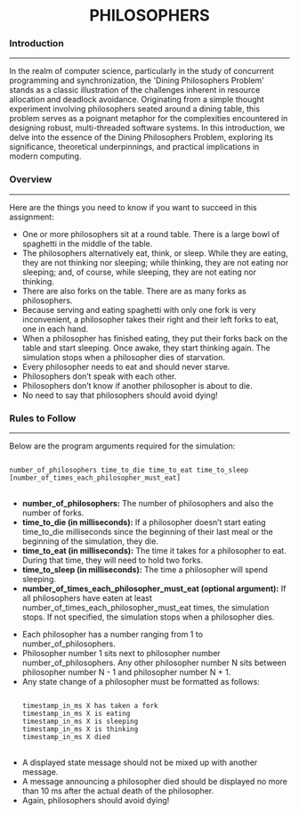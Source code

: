 # <h1 align="center">PHILOSOPHERS</h1>

### Introduction
---
In the realm of computer science, particularly in the study of concurrent programming and synchronization, the 'Dining Philosophers Problem' stands as a classic illustration of the challenges inherent in resource allocation and deadlock avoidance. Originating from a simple thought experiment involving philosophers seated around a dining table, this problem serves as a poignant metaphor for the complexities encountered in designing robust, multi-threaded software systems. In this introduction, we delve into the essence of the Dining Philosophers Problem, exploring its significance, theoretical underpinnings, and practical implications in modern computing.

### Overview
---
<p>Here are the things you need to know if you want to succeed in this assignment:</p>
<ul>
  <li>One or more philosophers sit at a round table. There is a large bowl of spaghetti in the middle of the table.</li>
  <li>The philosophers alternatively eat, think, or sleep. While they are eating, they are not thinking nor sleeping; while thinking, they are not eating nor sleeping; and, of course, while sleeping, they are not eating nor thinking.</li>
  <li>There are also forks on the table. There are as many forks as philosophers.</li>
  <li>Because serving and eating spaghetti with only one fork is very inconvenient, a philosopher takes their right and their left forks to eat, one in each hand.</li>
  <li>When a philosopher has finished eating, they put their forks back on the table and start sleeping. Once awake, they start thinking again. The simulation stops when a philosopher dies of starvation.</li>
  <li>Every philosopher needs to eat and should never starve.</li>
  <li>Philosophers don’t speak with each other.</li>
  <li>Philosophers don’t know if another philosopher is about to die.</li>
  <li>No need to say that philosophers should avoid dying!</li>
</ul>

### Rules to Follow
---
<p>Below are the program arguments required for the simulation:</p>
<pre>
<code>
number_of_philosophers time_to_die time_to_eat time_to_sleep [number_of_times_each_philosopher_must_eat]
</code>
</pre>

<ul>
  <li><strong>number_of_philosophers:</strong> The number of philosophers and also the number of forks.</li>
  <li><strong>time_to_die (in milliseconds):</strong> If a philosopher doesn’t start eating time_to_die milliseconds since the beginning of their last meal or the beginning of the simulation, they die.</li>
  <li><strong>time_to_eat (in milliseconds):</strong> The time it takes for a philosopher to eat. During that time, they will need to hold two forks.</li>
  <li><strong>time_to_sleep (in milliseconds):</strong> The time a philosopher will spend sleeping.</li>
  <li><strong>number_of_times_each_philosopher_must_eat (optional argument):</strong> If all philosophers have eaten at least number_of_times_each_philosopher_must_eat times, the simulation stops. If not specified, the simulation stops when a philosopher dies.</li>
</ul>
</pre>

<ul>
  <li>Each philosopher has a number ranging from 1 to number_of_philosophers.</li>
  <li>Philosopher number 1 sits next to philosopher number number_of_philosophers. Any other philosopher number N sits between philosopher number N - 1 and philosopher number N + 1.</li>
  <li>Any state change of a philosopher must be formatted as follows:</li>
<pre>
<code>
timestamp_in_ms X has taken a fork
timestamp_in_ms X is eating
timestamp_in_ms X is sleeping
timestamp_in_ms X is thinking
timestamp_in_ms X died
</code>
</pre>
  <li>A displayed state message should not be mixed up with another message.</li>
  <li>A message announcing a philosopher died should be displayed no more than 10 ms after the actual death of the philosopher.</li>
  <li>Again, philosophers should avoid dying!</li>
</ul>
